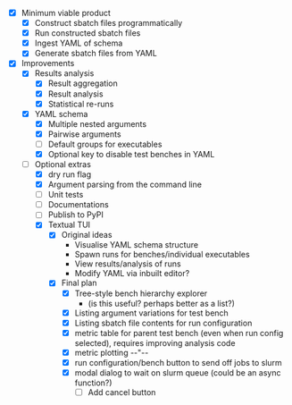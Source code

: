- [x] Minimum viable product
  - [x] Construct sbatch files programmatically
  - [x] Run constructed sbatch files
  - [x] Ingest YAML of schema
  - [x] Generate sbatch files from YAML
- [x] Improvements
  - [x] Results analysis
    - [x] Result aggregation
    - [x] Result analysis
    - [x] Statistical re-runs
  - [x] YAML schema
    - [x] Multiple nested arguments
    - [x] Pairwise arguments
    - [ ] Default groups for executables
    - [x] Optional key to disable test benches in YAML
  - [ ] Optional extras
    - [x] dry run flag
    - [x] Argument parsing from the command line
    - [ ] Unit tests
    - [ ] Documentations
    - [ ] Publish to PyPI
    - [x] Textual TUI
      - [x] Original ideas
        - Visualise YAML schema structure
        - Spawn runs for benches/individual executables
        - View results/analysis of runs
        - Modify YAML via inbuilt editor?
      - [x] Final plan
        - [x] Tree-style bench hierarchy explorer
          - (is this useful? perhaps better as a list?)
        - [x] Listing argument variations for test bench
        - [x] Listing sbatch file contents for run configuration
        - [x] metric table for parent test bench (even when run config selected), requires improving analysis code
        - [x] metric plotting --"--
        - [x] run configuration/bench button to send off jobs to slurm
        - [x] modal dialog to wait on slurm queue (could be an async function?)
          - [ ] Add cancel button
